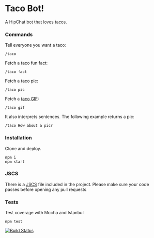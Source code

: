 # Taco Bot!

A HipChat bot that loves tacos.

### Commands

Tell everyone you want a taco:

    /taco

Fetch a taco fun fact:

    /taco fact

Fetch a taco pic:

    /taco pic

Fetch a [taco GIF](https://imgur.com/a/ABEs0):

    /taco gif

It also interprets sentences. The following example returns a pic:

    /taco How about a pic?

### Installation

Clone and deploy.

    npm i
    npm start

### JSCS

There is a [JSCS](http://jscs.info/) file included in the project. Please make sure your code passes before opening any pull requests.

### Tests

Test coverage with Mocha and Istanbul

    npm test

[![Build Status](https://travis-ci.org/hugeinc/tacobot.svg?branch=master)](https://travis-ci.org/hugeinc/tacobot)

